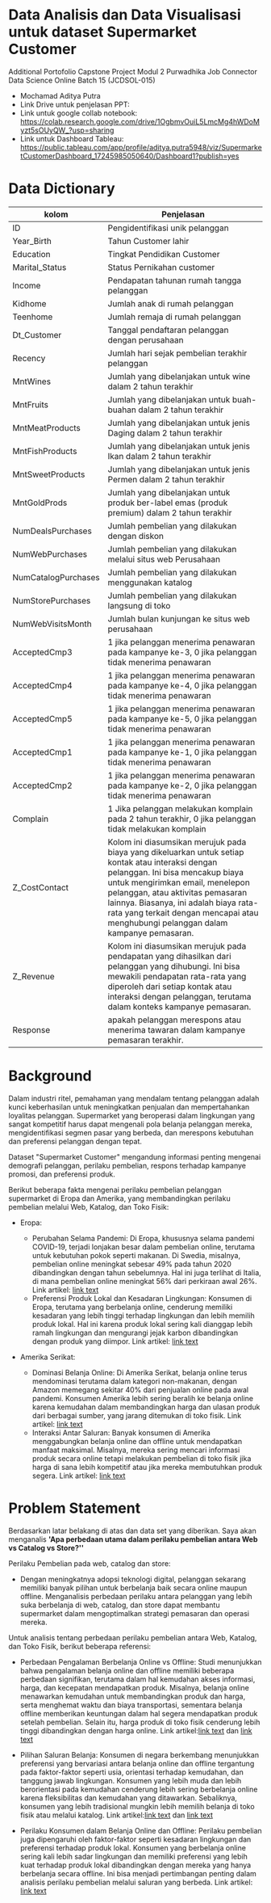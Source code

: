 # Data Analisis dan Data Visualisasi untuk dataset Supermarket Customer
Additional Portofolio Capstone Project Modul 2 Purwadhika Job Connector Data Science Online Batch 15 (JCDSOL-015)
- Mochamad Aditya Putra
- Link Drive untuk penjelasan PPT:
- Link untuk google collab notebook:
  https://colab.research.google.com/drive/1OgbmvOuiL5LmcMg4hWDoMyzt5sOUyQW_?usp=sharing
- Link untuk Dashboard Tableau:
  https://public.tableau.com/app/profile/aditya.putra5948/viz/SupermarketCustomerDashboard_17245985050640/Dashboard1?publish=yes
# Data Dictionary
|kolom | Penjelasan |
|----- | ---------- |
| ID | Pengidentifikasi unik pelanggan|
| Year_Birth| Tahun Customer lahir|
| Education| Tingkat Pendidikan Customer|
| Marital_Status | Status Pernikahan customer |
| Income| Pendapatan tahunan rumah tangga pelanggan|
| Kidhome | Jumlah anak di rumah pelanggan|
| Teenhome| Jumlah remaja di rumah pelanggan|
| Dt_Customer | Tanggal pendaftaran pelanggan dengan perusahaan|
| Recency | Jumlah hari sejak pembelian terakhir pelanggan|
| MntWines | Jumlah yang dibelanjakan untuk wine dalam 2 tahun terakhir|
| MntFruits| Jumlah yang dibelanjakan untuk buah-buahan dalam 2 tahun terakhir|
| MntMeatProducts| Jumlah yang dibelanjakan untuk jenis Daging dalam 2 tahun terakhir|
| MntFishProducts | Jumlah yang dibelanjakan untuk jenis Ikan dalam 2 tahun terakhir |
| MntSweetProducts| Jumlah yang dibelanjakan untuk jenis Permen dalam 2 tahun terakhir|
| MntGoldProds | Jumlah yang dibelanjakan untuk produk ber-label emas (produk premium) dalam 2 tahun terakhir|
| NumDealsPurchases| Jumlah pembelian yang dilakukan dengan diskon|
| NumWebPurchases | Jumlah pembelian yang dilakukan melalui situs web Perusahaan|
| NumCatalogPurchases | Jumlah pembelian yang dilakukan menggunakan katalog|
| NumStorePurchases| Jumlah pembelian yang dilakukan langsung di toko|
| NumWebVisitsMonth | Jumlah bulan kunjungan ke situs web perusahaan |
| AcceptedCmp3| 1 jika pelanggan menerima penawaran pada kampanye ke-3, 0 jika pelanggan tidak menerima penawaran|
| AcceptedCmp4 | 1 jika pelanggan menerima penawaran pada kampanye ke-4, 0 jika pelanggan tidak menerima penawaran|
| AcceptedCmp5| 1 jika pelanggan menerima penawaran pada kampanye ke-5, 0 jika pelanggan tidak menerima penawaran|
| AcceptedCmp1 | 1 jika pelanggan menerima penawaran pada kampanye ke-1, 0 jika pelanggan tidak menerima penawaran|
| AcceptedCmp2 | 1 jika pelanggan menerima penawaran pada kampanye ke-2, 0 jika pelanggan tidak menerima penawaran|
| Complain| 1 Jika pelanggan melakukan komplain pada 2 tahun terakhir, 0 jika pelanggan tidak melakukan komplain|
| Z_CostContact | Kolom ini diasumsikan merujuk pada biaya yang dikeluarkan untuk setiap kontak atau interaksi dengan pelanggan. Ini bisa mencakup biaya untuk mengirimkan email, menelepon pelanggan, atau aktivitas pemasaran lainnya. Biasanya, ini adalah biaya rata-rata yang terkait dengan mencapai atau menghubungi pelanggan dalam kampanye pemasaran.|
| Z_Revenue |Kolom ini diasumsikan merujuk pada pendapatan yang dihasilkan dari pelanggan yang dihubungi. Ini bisa mewakili pendapatan rata-rata yang diperoleh dari setiap kontak atau interaksi dengan pelanggan, terutama dalam konteks kampanye pemasaran.|
| Response | apakah pelanggan merespons atau menerima tawaran dalam kampanye pemasaran terakhir.|

# Background
Dalam industri ritel, pemahaman yang mendalam tentang pelanggan adalah kunci keberhasilan untuk meningkatkan penjualan dan mempertahankan loyalitas pelanggan. Supermarket yang beroperasi dalam lingkungan yang sangat kompetitif harus dapat mengenali pola belanja pelanggan mereka, mengidentifikasi segmen pasar yang berbeda, dan merespons kebutuhan dan preferensi pelanggan dengan tepat.

Dataset "Supermarket Customer" mengandung informasi penting mengenai demografi pelanggan, perilaku pembelian, respons terhadap kampanye promosi, dan preferensi produk.

Berikut beberapa fakta mengenai perilaku pembelian pelanggan supermarket di Eropa dan Amerika, yang membandingkan perilaku pembelian melalui Web, Katalog, dan Toko Fisik:

- Eropa:
  - Perubahan Selama Pandemi: Di Eropa, khususnya selama pandemi COVID-19, terjadi lonjakan besar dalam pembelian online, terutama untuk kebutuhan pokok seperti makanan. Di Swedia, misalnya, pembelian online meningkat sebesar 49% pada tahun 2020 dibandingkan dengan tahun sebelumnya. Hal ini juga terlihat di Italia, di mana pembelian online meningkat 56% dari perkiraan awal 26%. Link artikel: [link text](https://link.springer.com/article/10.1007/s10660-024-09879-6)
  - Preferensi Produk Lokal dan Kesadaran Lingkungan: Konsumen di Eropa, terutama yang berbelanja online, cenderung memiliki kesadaran yang lebih tinggi terhadap lingkungan dan lebih memilih produk lokal. Hal ini karena produk lokal sering kali dianggap lebih ramah lingkungan dan mengurangi jejak karbon dibandingkan dengan produk yang diimpor. Link artikel: [link text](https://link.springer.com/article/10.1007/s10660-024-09828-3)

- Amerika Serikat:
  - Dominasi Belanja Online: Di Amerika Serikat, belanja online terus mendominasi terutama dalam kategori non-makanan, dengan Amazon memegang sekitar 40% dari penjualan online pada awal pandemi. Konsumen Amerika lebih sering beralih ke belanja online karena kemudahan dalam membandingkan harga dan ulasan produk dari berbagai sumber, yang jarang ditemukan di toko fisik. Link artikel: [link text](https://link.springer.com/article/10.1007/s10660-024-09879-6)
  - Interaksi Antar Saluran: Banyak konsumen di Amerika menggabungkan belanja online dan offline untuk mendapatkan manfaat maksimal. Misalnya, mereka sering mencari informasi produk secara online tetapi melakukan pembelian di toko fisik jika harga di sana lebih kompetitif atau jika mereka membutuhkan produk segera. Link artikel: [link text](https://link.springer.com/article/10.1007/s11116-020-10163-3)

# Problem Statement
Berdasarkan latar belakang di atas dan data set yang diberikan. Saya akan menganalis **'Apa perbedaan utama dalam perilaku pembelian antara Web vs Catalog vs Store?''**

Perilaku Pembelian pada web, catalog dan store:
* Dengan meningkatnya adopsi teknologi digital, pelanggan sekarang memiliki banyak pilihan untuk berbelanja baik secara online maupun offline. Menganalisis perbedaan perilaku antara pelanggan yang lebih suka berbelanja di web, catalog, dan store dapat membantu supermarket dalam mengoptimalkan strategi pemasaran dan operasi mereka.

Untuk analisis tentang perbedaan perilaku pembelian antara Web, Katalog, dan Toko Fisik, berikut beberapa referensi:

- Perbedaan Pengalaman Berbelanja Online vs Offline: Studi menunjukkan bahwa pengalaman belanja online dan offline memiliki beberapa perbedaan signifikan, terutama dalam hal kemudahan akses informasi, harga, dan kecepatan mendapatkan produk. Misalnya, belanja online menawarkan kemudahan untuk membandingkan produk dan harga, serta menghemat waktu dan biaya transportasi, sementara belanja offline memberikan keuntungan dalam hal segera mendapatkan produk setelah pembelian. Selain itu, harga produk di toko fisik cenderung lebih tinggi dibandingkan dengan harga online. Link artikel:[link text](https://link.springer.com/article/10.1007/s10660-024-09879-6) dan [link text](https://link.springer.com/article/10.1007/s11116-020-10163-3)

- Pilihan Saluran Belanja: Konsumen di negara berkembang menunjukkan preferensi yang bervariasi antara belanja online dan offline tergantung pada faktor-faktor seperti usia, orientasi terhadap kemudahan, dan tanggung jawab lingkungan. Konsumen yang lebih muda dan lebih berorientasi pada kemudahan cenderung lebih sering berbelanja online karena fleksibilitas dan kemudahan yang ditawarkan. Sebaliknya, konsumen yang lebih tradisional mungkin lebih memilih belanja di toko fisik atau melalui katalog. Link artikel:[link text](https://link.springer.com/article/10.1007/s11116-020-10163-3) dan [link text](https://link.springer.com/article/10.1007/s10660-024-09828-3)

- Perilaku Konsumen dalam Belanja Online dan Offline: Perilaku pembelian juga dipengaruhi oleh faktor-faktor seperti kesadaran lingkungan dan preferensi terhadap produk lokal. Konsumen yang berbelanja online sering kali lebih sadar lingkungan dan memiliki preferensi yang lebih kuat terhadap produk lokal dibandingkan dengan mereka yang hanya berbelanja secara offline. Ini bisa menjadi pertimbangan penting dalam analisis perilaku pembelian melalui saluran yang berbeda. Link artikel: [link text](https://link.springer.com/article/10.1007/s10660-024-09828-3)
